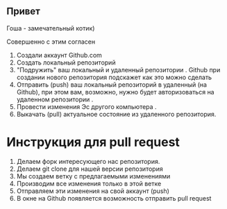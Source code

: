 ## Привет

Гоша - замечательный котик)

Совершенно с этим согласен

1. Создали аккаунт Github.com
2. Создать локальный репозиторий
3. "Подружить" ваш локальный и удаленный репозитории . Github при создании нового репозитория подскажет как это можно сделать
4. Отправить (push) ваш локальный репозиторий в удаленный (на Github), при этом вам, возможно, нужно будет авторизоваться на удаленном репозитории .
5. Провести изменения  Эс другого компьютера .
6. Выкачать (pull) актуальное состояние из удаленного репозитория.

# Инструкция для pull request
1. Делаем форк интересующего нас репозитория.
2. Делаем git clone для нашей версии репозитория
3. Мы создаем ветку с предлагаемыми изменениями
4. Производим все изменения только в этой ветке
5. Отправляем эти изменения на свой аккаунт (push)
6. В окне на Github появляется возможность отправить pull request
